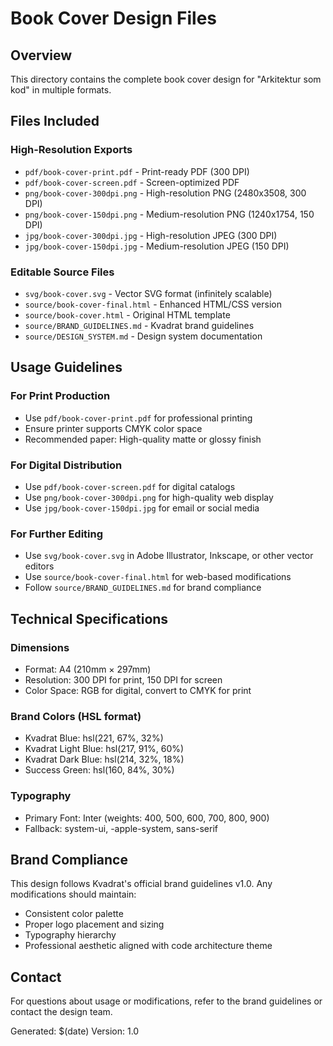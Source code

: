 # Book Cover Design Files

## Overview
This directory contains the complete book cover design for "Arkitektur som kod" in multiple formats.

## Files Included

### High-Resolution Exports
- `pdf/book-cover-print.pdf` - Print-ready PDF (300 DPI)
- `pdf/book-cover-screen.pdf` - Screen-optimized PDF
- `png/book-cover-300dpi.png` - High-resolution PNG (2480x3508, 300 DPI)
- `png/book-cover-150dpi.png` - Medium-resolution PNG (1240x1754, 150 DPI)
- `jpg/book-cover-300dpi.jpg` - High-resolution JPEG (300 DPI)
- `jpg/book-cover-150dpi.jpg` - Medium-resolution JPEG (150 DPI)

### Editable Source Files
- `svg/book-cover.svg` - Vector SVG format (infinitely scalable)
- `source/book-cover-final.html` - Enhanced HTML/CSS version
- `source/book-cover.html` - Original HTML template
- `source/BRAND_GUIDELINES.md` - Kvadrat brand guidelines
- `source/DESIGN_SYSTEM.md` - Design system documentation

## Usage Guidelines

### For Print Production
- Use `pdf/book-cover-print.pdf` for professional printing
- Ensure printer supports CMYK color space
- Recommended paper: High-quality matte or glossy finish

### For Digital Distribution
- Use `pdf/book-cover-screen.pdf` for digital catalogs
- Use `png/book-cover-300dpi.png` for high-quality web display
- Use `jpg/book-cover-150dpi.jpg` for email or social media

### For Further Editing
- Use `svg/book-cover.svg` in Adobe Illustrator, Inkscape, or other vector editors
- Use `source/book-cover-final.html` for web-based modifications
- Follow `source/BRAND_GUIDELINES.md` for brand compliance

## Technical Specifications

### Dimensions
- Format: A4 (210mm × 297mm)
- Resolution: 300 DPI for print, 150 DPI for screen
- Color Space: RGB for digital, convert to CMYK for print

### Brand Colors (HSL format)
- Kvadrat Blue: hsl(221, 67%, 32%)
- Kvadrat Light Blue: hsl(217, 91%, 60%)
- Kvadrat Dark Blue: hsl(214, 32%, 18%)
- Success Green: hsl(160, 84%, 30%)

### Typography
- Primary Font: Inter (weights: 400, 500, 600, 700, 800, 900)
- Fallback: system-ui, -apple-system, sans-serif

## Brand Compliance
This design follows Kvadrat's official brand guidelines v1.0. Any modifications should maintain:
- Consistent color palette
- Proper logo placement and sizing
- Typography hierarchy
- Professional aesthetic aligned with code architecture theme

## Contact
For questions about usage or modifications, refer to the brand guidelines or contact the design team.

Generated: $(date)
Version: 1.0
